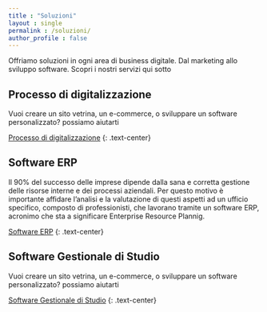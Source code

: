 ```yaml
---
title : "Soluzioni"
layout : single
permalink : /soluzioni/
author_profile : false
---
```


Offriamo soluzioni in ogni area di business digitale. Dal marketing allo sviluppo software. Scopri i nostri servizi qui sotto


## Processo di digitalizzazione

Vuoi creare un sito vetrina, un e-commerce, o sviluppare un software personalizzato? possiamo aiutarti


<a href="/soluzioni/processo-di-digitalizzazione" class="btn btn--primary">Processo di digitalizzazione</a>
{: .text-center}

## Software ERP

Il 90% del successo delle imprese dipende dalla sana e corretta gestione delle risorse interne e dei processi aziendali. Per questo motivo è importante affidare l’analisi e la valutazione di questi aspetti ad un ufficio specifico, composto di professionisti, che lavorano tramite un software ERP, acronimo che sta a significare Enterprise Resource Plannig.

<a href="/soluzioni/software-erp" class="btn btn--primary">Software ERP</a>
{: .text-center}

## Software Gestionale di Studio

Vuoi creare un sito vetrina, un e-commerce, o sviluppare un software personalizzato? possiamo aiutarti


<a href="/soluzioni/software-gestionale-di-studio" class="btn btn--primary">Software Gestionale di Studio</a>
{: .text-center}

